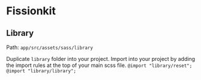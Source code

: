 # Fissionkit

## Library
Path: `app/src/assets/sass/library`

Duplicate `library` folder into your project. Import into your project by adding the import rules at the top of your main scss file.
    ```
    @import "library/reset";
    @import "library/library";
    ```
